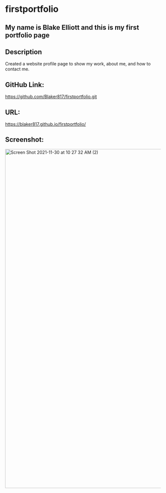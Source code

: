 # firstportfolio
## My name is Blake Elliott and this is my first portfolio page 
## Description

Created a website profile page to show my work, about me, and how to contact me.

## GitHub Link:
https://github.com/Blaker817/firstportfolio.git
## URL:
https://blaker817.github.io/firstportfolio/

## Screenshot:
<img width="1095" alt="Screen Shot 2021-11-30 at 10 27 32 AM (2)" src="https://user-images.githubusercontent.com/60986437/144087456-f551fc74-a7c8-4e86-a8e1-db134cc0d4a1.png">
